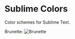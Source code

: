 Sublime Colors
==============

Color schemes for Sublime Text.

Brunette:
![Brunette](http://oferei.github.io/sublime-colors/Brunette.png)
